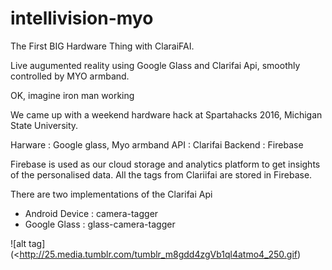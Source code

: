 # intellivision-myo

The First BIG Hardware Thing with ClaraiFAI.


Live augumented reality using Google Glass and Clarifai Api, smoothly controlled by MYO armband.

OK, imagine iron man working 

We came up with a weekend hardware hack at Spartahacks 2016, Michigan State University.

Harware : Google glass, Myo armband
API : Clarifai
Backend : Firebase

Firebase is used as our cloud storage and analytics platform to get insights of the personalised data. All the tags from Clariifai are stored in Firebase.

There are two implementations of the Clarifai Api 
  
  * Android Device : camera-tagger
  * Google Glass : glass-camera-tagger

![alt tag](<http://25.media.tumblr.com/tumblr_m8gdd4zgVb1ql4atmo4_250.gif)
